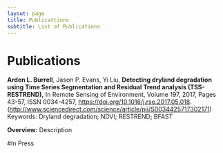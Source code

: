 ```yaml
---
layout: page
title: Publicattions 
subtitle: List of Publications 
---
```


# Publications

**Arden L. Burrell**, Jason P. Evans, Yi Liu, **Detecting dryland degradation using Time Series Segmentation and Residual Trend analysis (TSS-RESTREND),** In Remote Sensing of Environment, Volume 197, 2017, Pages 43-57, ISSN 0034-4257, https://doi.org/10.1016/j.rse.2017.05.018. (http://www.sciencedirect.com/science/article/pii/S0034425717302171)
Keywords: Dryland degradation; NDVI; RESTREND; BFAST

**Overview:** 
Description

#In Press 

